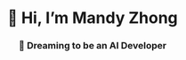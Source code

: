 <h1 align="center">👋 Hi, I’m Mandy Zhong</h1>
<h3 align="center">🌱 Dreaming to be an AI Developer </h3>

<!--
[![Mandy's github stats](https://github-readme-stats.vercel.app/api?username=mandyzmr&theme=vue)](https://github.com/mandyzmr)

### Contact Me 📫 
- Github: [@mandyzmr](https://github.com/mandyzmr/)
- Zhihu: [@mandyzmr](https://www.zhihu.com/people/mandyzmr/)
- CSDN Blog: [@mandyzmr](https://blog.csdn.net/mandyzmr)
- Email: mandyzmr@outlook.com
-->

